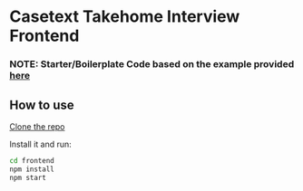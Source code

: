 # Casetext Takehome Interview Frontend

### NOTE: Starter/Boilerplate Code based on the example provided [here](https://github.com/mui/material-ui/tree/master/examples/material-ui-cra-tailwind-ts)

## How to use

[Clone the repo](https://github.com/mja2128/casetext-takehome-interview)

<!-- #default-branch-switch -->

Install it and run:

```bash
cd frontend
npm install
npm start
```
